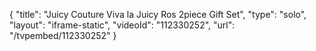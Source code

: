 {
    "title": "Juicy Couture Viva la Juicy Ros 2piece Gift Set",
    "type": "solo",
    "layout": "iframe-static",
    "videoId": "112330252",
    "url": "\/tvpembed\/112330252"
}